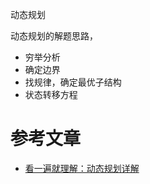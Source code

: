 动态规划

动态规划的解题思路，

- 穷举分析
- 确定边界
- 找规律，确定最优子结构
- 状态转移方程

# 参考文章

* [看一遍就理解：动态规划详解](https://juejin.cn/post/6951922898638471181)